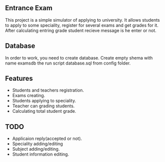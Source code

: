 ## Entrance Exam
This project is a simple simulator of applying to university. It allows students to apply to some speciality, register for several exams and get grades for it. After calculating entring grade student recieve message is he enter or not.

## Database
In order to work, you need to create database. Create empty shema with name examsdb the run script database.sql from config folder.  
	
## Features
* Students and teachers registration.
* Exams creating.
* Students applying to speciality.
* Teacher can grading students.
* Calculating total student grade.

## TODO
* Applicaion reply(accepted or not).
* Speciality adding/editing
* Subject adding/editing.
* Student information editing.
